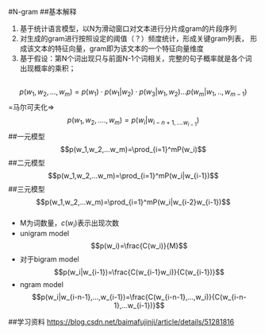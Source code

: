 #N-gram
##基本解释
1. 基于统计语言模型，以N为滑动窗口对文本进行分片成gram的片段序列
2. 对生成的gram进行按照设定的阈值（？）频度统计，形成关键gram列表，
 形成该文本的特征向量，gram即为该文本的一个特征向量维度
3. 基于假设：第N个词出现只与前面N-1个词相关，完整的句子概率就是各个词
   出现概率的乘积；
##
$$p(w_1,w_2,...,w_m)=p(w_1)\cdot p(w_1|w_2) \cdot p(w_3|w_1,w_2)...p(w_m|w_1,..,w_{m-1})$$
=马尔可夫化=>
$$p(w_1,w_2,....,w_m)=p(w_i|w_{i-n+1,....w_{i-1}})$$
##一元模型
$$p(w_1,w_2,...w_m)=\prod_{i=1}^mP(w_i)$$
##二元模型
$$p(w_1,w_2,...w_m)=\prod_{i=1}^mP(w_i|w_{i-1})$$
##三元模型
$$p(w_1,w_2,...w_m)=\prod_{i=1}^mP(w_i|w_{i-2}w_{i-1})$$
### 
* M为词数量，$c(w_i)$表示出现次数
* unigram model
$$p(w_i)=\frac{C(w_i)}{M}$$
* 对于bigram model
$$p(w_i|w_{i-1})=\frac{C(w_{i-1}w_i)}{C(w_{i-1})}$$
* ngram model
$$p(w_i|w_{i-n-1},...,w_{i-1})=\frac{C(w_{i-n-1},...,w_i)}{C(w_{i-n-1},...w_{i-1})}$$

##学习资料
https://blog.csdn.net/baimafujinji/article/details/51281816